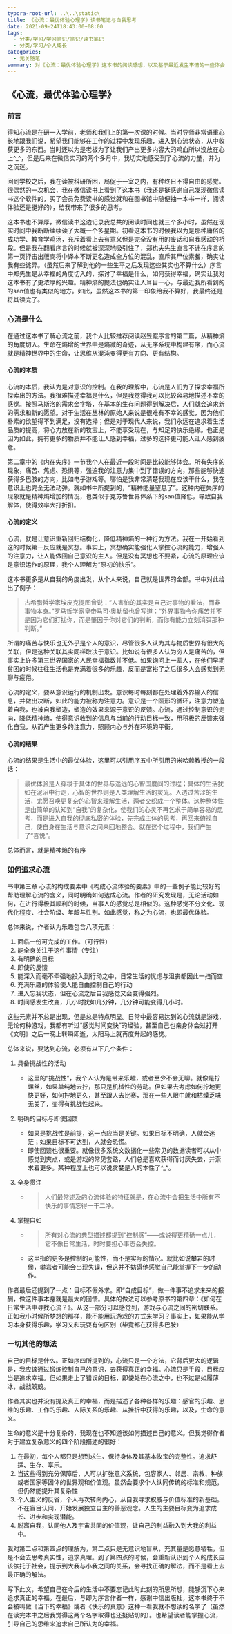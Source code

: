 ```yaml
---
typora-root-url: ..\..\static\
title: 《心流：最优体验心理学》读书笔记与自我思考
date: 2021-09-24T18:43:00+08:00
tags:
  - 分类/学习/学习笔记/笔记/读书笔记
  - 分类/学习/个人成长
categories:
  - 无关随笔
summary: 对《心流：最优体验心理学》这本书的阅读感想，以及基于最近发生事情的一些体会。
---
```


## 《心流，最优体验心理学》

### 前言

得知心流是在研一入学前，老师和我们上的第一次课的时候。当时导师非常语重心长地跟我们说，希望我们能够在工作的过程中发现乐趣，进入到心流状态，从中收获更多的东西。当时还以为是老板为了让我们产出更多内容大的鸡血所以没放在心上^_^，但是后来在微信实习的两个多月中，我切实地感受到了心流的力量，并为之沉迷。

回到学校之后，我在读被科研所困，局促于一室之内，有种终日不得自由的感觉。很偶然的一次机会，我在微信读书上看到了这本书（我还是挺感谢自己发现微信读书这个软件的，买了会员免费读书的感觉就和在图书馆中随便抽一本书一样，阅读体验还是挺好的），给我带来了很多的思考。

这本书也不算厚，微信读书这边记录我总共的阅读时间也就三个多小时，虽然在现实时间中我断断续续读了大概一个多星期。初看这本书的时候我以为是那种庸俗的成功学、教育学鸡汤，充斥着看上去有意义但是完全没有用的废话和自我感动的桥段。但是我在翻看序言的时候就被深深地吸引住了，郑也夫先生直言不讳在序言的第一页抨击出版商将中译本不断更名造成全方位的混乱，直斥其尸位素餐，确实让我有些诧异。（虽然后来了解到他的一些生平之后发现这些其实也不算什么）序言中郑先生是从幸福的角度切入的，探讨了幸福是什么，如何获得幸福，确实让我对这本书有了更浓厚的兴趣。精神熵的提法也确实让人耳目一心，与最近我所看到的的san值也有类似的地方。如此，虽然这本书的第一印象给我不算好，我最终还是将其读完了。

### 心流是什么

在通过这本书了解心流之前，我个人比较推荐阅读赵昱鲲序言的第二篇，从精神熵的角度切入。生命在熵增的世界中是熵减的奇迹，从无序系统中构建有序，而心流就是精神世界中的生命，让思维从混沌变得更有方向、更有结构。

#### 心流的本质

心流的本质，我认为是对意识的控制。在我的理解中，心流是人们为了探求幸福所探索出的方法。我很难描述幸福是什么，但是我觉得我可以比较容易地描述不幸的感觉。按照马斯洛的需求金字塔，在基本的生存问题得到解决后，人们就会追求新的需求和新的愿望。对于生活在丛林的原始人来说是很难有不幸的感觉，因为他们朴素的欲望得不到满足，没有选择；但是对于现代人来说，我们永远在追求着生活品质的提高，将心力放在新的牧宝上，不能享受现在，与知足的快乐绝缘。也正是因为如此，拥有更多的物质并不能让人感到幸福，过多的选择更可能人让人感到疲惫。

第二章中的《内在失序》一节我个人在最近一段时间是比较能够体会。所有失序的现象，痛苦、焦虑、恐惧等，强迫我的注意力集中到了错误的方向，那些能够快速获得多巴胺的方向，比如电子游戏等。哪怕是我非常清楚我现在应该干什么，我在意识上也完全无法动弹。就如书中所提到的，“精神能量窒息了”。这种内在失序的现象就是精神熵增加的情况，也类似于克苏鲁世界体系下的san值降低，导致自我解体，使得效率大打折扣。

#### 心流的定义

心流，就是让意识重新回归结构化，降低精神熵的一种行为方法。我在一开始看到这的时候第一反应就是冥想。事实上，冥想确实能强化人掌控心流的能力，增强人的注意力，让人能做回自己意识的主人。但是没有冥想也不要紧，心流的原理应该是意识运作的原理，我个人理解为“原初的快乐”。

这本书更多是从自我的角度出发，从个人来说，自己就是世界的全部。书中对此给出了例子：

>  古希腊哲学家埃皮克提图曾说：“人害怕的其实是自己对事物的看法，而非事物本身。”罗马哲学家皇帝马可·奥勒留也曾写道：“外界事物令你痛苦并不是因为它们打扰你，而是肇因于你对它们的判断，而你有能力立刻消弭那种判断。”

所谓的痛苦与快乐也无外乎是个人的意识，尽管很多人认为其与物质世界有很大的关联，但是这种关联其实同样取决于意识。比如说有很多人认为穷人是痛苦的，但事实上许多第三世界国家的人民幸福指数并不低。如果询问上一辈人，在他们早期贫困的时候往往生活也是充满着很多的乐趣，反而是富裕了之后很多人会感觉到无聊与疲倦。

心流的定义，要从意识运行的机制出发。意识每时每刻都在处理着外界输入的信息，并做出决断，如此的能力被称为注意力。意识是一个圆形的循环，注意力塑造着自我，也被自我塑造，塑造的效果来源于意识的反馈。心流，通过控制意识的走向，降低精神熵，使得意识收到的信息与当前的行动目标一致，用积极的反馈来强化自我，从而产生更多的注意力，照顾内心与外在环境的平衡。

#### 心流的结果

心流的结果是生活中的最优体验，这里可以引用序五中所引用的米哈赖教授的一段话：

> 最优体验是人穿梭于具体的世界与遥远的心智国度间的过程；具体的生活犹如在泥沼中行走，心智的世界则是人类理解生活的灵光。人透过苦涩的生活，尤愿召唤更复杂的心智来理解生活，两者交织成一个整体。这种整体性是由简单的认知到“自我”的复杂化，使我们的心灵不再乞求于简单容易的思考，而是进入自我的彻底私密的体验，先完成主体的思考，再回来俯视自己，使自身在生活与意识之间来回地整合。就在这个过程中，我们产生了“喜悦”。

总体而言，就是精神熵的有序

### 如何追求心流

书中第三章 心流的构成要素中《构成心流体验的要素》中的一些例子能比较好的帮助理解心流的含义，同时明确如何达成心流。作者的研究发现是，无论活动如何，在进行得极其顺利的时候，当事人的感觉总是相似的。这种感觉不分文化、现代化程度、社会阶级、年龄与性别。如此感觉，称之为心流，也即最优体验。

总体来说，作者认为乐趣包含八项元素：

1. 面临一份可完成的工作。（可行性）
2. 能全身关注于这件事情（专注）
3. 有明确的目标
4. 即使的反馈
5. 能深入而毫不牵强地投入到行动之中，日常生活的忧虑与沮丧都因此一扫而空
6. 充满乐趣的体验使人能自由控制自己的行动
7. 进入忘我状态，但在心流之后自我感觉又会变得强烈。
8. 时间感发生改变，几小时犹如几分钟，几分钟可能变得几小时。

这些元素并不总是出现，但是总是特点明显。日常中最容易达到的心流就是游戏，无论何种游戏，我都有听过“感觉时间变快”的经验，甚至自己也亲身体会过打开《文明》之后一晚上转瞬即逝，太阳马上就再度升起的感觉。



总体来说，要达到心流，必须有以下几个条件：

1. 具备挑战性的活动

   * 这里的“挑战性”，我个人认为是带来乐趣，或者至少不会无聊。就像是拧螺丝，如果单纯地去拧，那只是机械性的劳动。但如果去考虑如何拧地更快更好，如何拧地更久，甚至跟人去比赛，那在一些人眼中就和枯燥乏味无关了，变得有挑战性起来。

2. 明确的目标与即使回馈

   * 如果是挑战性是前提，这一点应当是关键。如果目标不明确，人就会迷茫；如果目标不可达到，人就会恐慌。
   * 即使回馈也很重要。就像很多系统文数据化一些常见的数据读者可以从中感觉到爽点，或是游戏的常见套路，人们总是喜欢获得而讨厌失去，并索求着更多。某种程度上也可以说贪婪是人的本性了^_^。

3. 全身贯注

   * > 人们最常述及的心流体验的特征就是，在心流中会把生活中所有不快乐的事情忘得一干二净。

4. 掌握自如

   * > 所有对心流的典型描述都提到“控制感”——或说得更精确一点儿，它不像日常生活，时时要担心事态会失控。

   * 这里指的更多是控制的可能性，而不是实际的情况。就比如说攀岩的时候，攀岩者可能会出现失误，但这并不妨碍他感觉自己能掌握下一步的动作。

作者最后还提到了一点：目标不假外求。即“自成目标”，做一件事不追求未来的报酬，做这件事本身就是最大的回馈。具体的做法可以参考原书的第四章：《如何在日常生活中寻找心流？》。从这一部分可以感觉到，游戏与心流之间的密切联系。正如我小时候所梦想的那样，能不能用玩游戏的方式来学习？事实上，如果能从学习本身获得乐趣，学习又和玩耍有何区别（毕竟都在获得多巴胺）

### 一切其他的想法

自己的目标是什么。正如序四所提到的，心流只是一个方法，它背后更大的逻辑是，我应该通过锻炼控制自己的意识，去获得真正的幸福。心流只是手段，目标应当是追求幸福。但如果走上了错误的目标，即使处在心流之中，也不过是如履薄冰，战战兢兢。

作者其实也并没有提及真正的幸福，而是描述了各种各样的乐趣：感官的乐趣、思维的乐趣、工作的乐趣、人际关系的乐趣、从挫折中获得的乐趣，以及，生命的意义。

生命的意义是十分复杂的，我现在也不知道该如何描述自己的意义。但我觉得作者对于建立复杂意义的四个阶段描述的很好：

1. 在最初，每个人都只是想到求生、保持身体及其基本牧宝的完整性。追求舒适、生存、享乐。
2. 当这些得到充分保障后，人可以扩张意义系统，包容家人、邻居、宗教、种族或者国家等团体的世界观和价值观。虽然会要求个人认同传统的标准和规范，但仍然能提升其复杂性
3. 个人主义的反省，个人再次转向内心，从自我寻求权威与价值标准的新基础。不在盲目认同，开始发展独立自主的善恶观念。人生的主要目标变为追求成长、进步和实现潜能。
4. 脱离自我，认同他人及宇宙共同的价值观，让自己的利益融入到大我的利益中。

我对第二点和第四点的理解为，第二点只是无意识地盲从，充其量是愿意牺牲，但是不会去思考真实性，追求真理。到了第四点的时候，会重新认识到个人的成长应该依托于社会，提示到大我与小我之间的关系，会寻找正确的解法，而不是看上去最正确的解法。



写下此文，希望自己在今后的生活中不要忘记此时此刻的所思所想，能够沉下心来追求真正的幸福。在最后，与即为序言作者一样，感谢中信出版社，这本书终于不会被叫做《当下的幸福》或者《快乐的真意》这种一看我就不想读的名字了（虽然在读完本书之后我觉得这两个名字取得也还挺贴切的）。也希望读者能掌握心流，引导自己的思维来追求自己所认为的幸福。